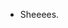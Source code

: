 - Sheeees.

<!---
AlvaroRomeroMolinero/AlvaroRomeroMolinero is a ✨ special ✨ repository because its `README.md` (this file) appears on your GitHub profile.
You can click the Preview link to take a look at your changes.
--->
